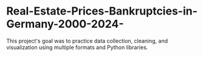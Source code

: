 # Real-Estate-Prices-Bankruptcies-in-Germany-2000-2024-
This project's goal was to practice data collection, cleaning, and visualization using multiple formats and Python libraries.
